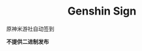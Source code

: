 <h1 align="center">Genshin Sign</h1>

原神米游社自动签到

**不提供二进制发布**

<!--

## 信息准备

### 获取 token 和 uid

程序提供两种登录方式，stoken 和 cookie token

#### cookie token 获取 (推荐)

在 [米游社网页端](https://bbs.mihoyo.com/ys/) 登录, 并打开 cookie, 记录两项内容 `account_id` 和 `cookie_token`. 
两项 cookie 均在 `mihoyo.com` 域名下

> account_id 为米游社的 uid, 后续参数配置使用这个 uid 而非游戏内 uid

#### stoken 获取

> 使用 app 抓包工具，米游社退出重新登录后，在 getMultiToken 接口获取

## docker-compose

```yaml
version: "3"

services:
  genshin:
    image: royii/genshin-sign:latest
    environment:
      uid: <uid>
      ctoken: <cookie token>
      stoken: <stoken>
```

## 使用 GitHub Action

1. fork
2. 添加 secret
  + uid
  + ctoken
  + stoken

> action 通过判断是否配置了 secret.uid 确定是否启用 job

-->